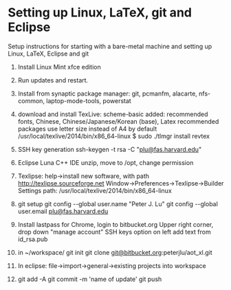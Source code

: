 Setting up Linux, LaTeX, git and Eclipse
=================

Setup instructions for starting with a bare-metal machine and setting up Linux, LaTeX, Eclipse and git

1. Install Linux Mint xfce edition

2. Run updates and restart.

3. Install from synaptic package manager: git, pcmanfm, alacarte, nfs-common, laptop-mode-tools, powerstat

4. download and install TexLive:
scheme-basic
added: recommended fonts, Chinese, Chinese/Japanese/Korean (base), Latex recommended packages
use letter size instead of A4 by default
/usr/local/texlive/2014/bin/x86_64-linux $ sudo ./tlmgr install revtex

5. SSH key generation
ssh-keygen -t rsa -C "plu@fas.harvard.edu"

6. Eclipse Luna C++ IDE
unzip, move to /opt, change permission

7. Texlipse: help->install new software, with path http://texlipse.sourceforge.net
Window->Preferences->Texlipse->Builder Settings
path: /usr/local/texlive/2014/bin/x86_64-linux

8. git setup
git config --global user.name "Peter J. Lu"
git config --global user.email plu@fas.harvard.edu

9. Install lastpass for Chrome, login to bitbucket.org
Upper right corner, drop down "manage account"
SSH keys option on left
add text from id_rsa.pub

10. in ~/workspace/
git init
git clone git@bitbucket.org:peterjlu/aot_xl.git

11. In eclipse: file->import->general->existing projects into workspace

12. git add -A
git commit -m 'name of update'
git push
